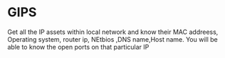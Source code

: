 # GIPS
Get all the IP assets within local network and know their MAC addreess, Operating system, router ip, NEtbios ,DNS name,Host name. You will be able to know the open ports on that particular IP
